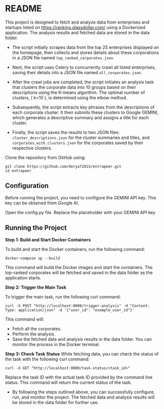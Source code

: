 # README

This project is designed to fetch and analyze data from enterprises and startups listed on https://ranking.glassdollar.com/ using a Dockerized application. The analysis results and fetched data are stored in the data folder.

* The script initially scrapes data from the top 25 enterprises displayed on the homepage, then collects and stores details about these corporations in a JSON file named `top_ranked_corporates.json`.

* Next, the script uses Celery to concurrently crawl all listed enterprises, saving their details into a JSON file named `all_corporates.json`.

* After the crawl jobs are completed, the script initiates an analysis task that clusters the corporate data into 10 groups based on their descriptions using the K-means algorithm. The optimal number of clusters, \( k=10 \), is determined using the elbow method.

* Subsequently, the script extracts key phrases from the descriptions of each corporate cluster. It then submits these clusters to Google GEMINI, which generates a descriptive summary and assigns a title for each cluster.

* Finally, the script saves the results to two JSON files: `cluster_descriptions.json` for the cluster summaries and titles, and `corporates_with_clusters.json` for the corporates saved by their respective clusters.


Clone the repository from GitHub using:
```
git clone https://github.com/derya72815/entrapeer.git
cd entrapeer
```

## Configuration

Before running the project, you need to configure the GEMINI API key. This key can be obtained from Google AI.

Open the config.py file.
Replace the placeholder with your GEMINI API key

## Running the Project

**Step 1: Build and Start Docker Containers**

To build and start the Docker containers, run the following command:
```
docker-compose up --build
```
This command will build the Docker images and start the containers. The top-ranked corporates will be fetched and saved in the data folder as the application starts.

**Step 2: Trigger the Main Task**

To trigger the main task, run the following curl command:
```
curl -X POST "http://localhost:8000/trigger-analysis" -H "Content-Type: application/json" -d '{"user_id": "example_user_id"}'
```
This command will:
* Fetch all the corporates.
* Perform the analysis.
* Save the fetched data and analysis results in the data folder.
You can monitor the process in the Docker terminal.

**Step 3: Check Task Status**
While fetching data, you can check the status of the task with the following curl command:
```
curl -X GET "http://localhost:8000/task-status/<task_id>"
```
Replace the task ID with the actual task ID provided by the command line status. This command will return the current status of the task.

* By following the steps outlined above, you can successfully configure, run, and monitor the project. The fetched data and analysis results will be stored in the data folder for further use.

